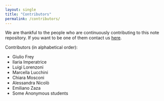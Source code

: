 ```yaml
---
layout: single
title: "Contributors"
permalink: /contributors/
---
```

We are thankful to the people who are continuously contributing to this note repository. If you want to be one of them contact us <a href="mailto:essnotesrepo@gmail.com">here</a>.

Contributors (in alphabetical order):
- Giulio Frey
- Ilaria Imperatrice
- Luigi Lorenzoni
- Marcella Lucchini
- Chiara Mosconi
- Alessandra Nicolò
- Emiliano Zaza
- Some Anonymous students

<script async data-id="101491282" src="//static.getclicky.com/js"></script>

